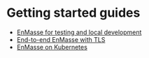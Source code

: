 # Getting started guides

   * [EnMasse for testing and local development](local-development.md)
   * [End-to-end EnMasse with TLS](e2e-example.md)
   * [EnMasse on Kubernetes](kubernetes.md)
